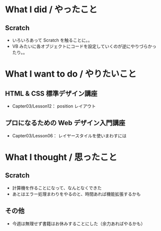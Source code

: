 # What I did / やったこと
## Scratch
- いろいろあって Scratch を触ることに。。
- VB みたいに各オブジェクトにコードを設定していくのが逆にやりづらかったり。。

# What I want to do / やりたいこと
## HTML & CSS 標準デザイン講座
- Capter03/Lesson12： position レイアウト

## プロになるための Web デザイン入門講座
- Capter03/Lesson06： レイヤースタイルを使いまわすには

# What I thought / 思ったこと
## Scratch
- 計算機を作ることになって、なんとなくできた
- あとはエラー処理まわりをやるのと、時間あれば機能拡張するかも

## その他
- 今週は無理せず書籍はお休みすることにした（余力あればやるかも）
